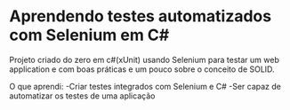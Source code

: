 # Aprendendo testes automatizados com Selenium em C#

Projeto criado do zero em c#(xUnit) usando Selenium para testar um web application e com boas práticas e um pouco sobre o conceito de SOLID.

O que aprendi:
  -Criar testes integrados com Selenium e C#
  -Ser capaz de automatizar os testes de uma aplicação
